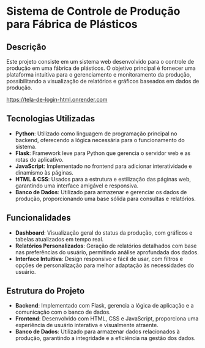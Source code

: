 # Sistema de Controle de Produção para Fábrica de Plásticos

## Descrição

Este projeto consiste em um sistema web desenvolvido para o controle de produção em uma fábrica de plásticos. O objetivo principal é fornecer uma plataforma intuitiva para o gerenciamento e monitoramento da produção, possibilitando a visualização de relatórios e gráficos baseados em dados de produção.

https://tela-de-login-html.onrender.com

## Tecnologias Utilizadas

- **Python**: Utilizado como linguagem de programação principal no backend, oferecendo a lógica necessária para o funcionamento do sistema.
- **Flask**: Framework leve para Python que gerencia o servidor web e as rotas do aplicativo.
- **JavaScript**: Implementado no frontend para adicionar interatividade e dinamismo às páginas.
- **HTML & CSS**: Usados para a estrutura e estilização das páginas web, garantindo uma interface amigável e responsiva.
- **Banco de Dados**: Utilizado para armazenar e gerenciar os dados de produção, proporcionando uma base sólida para consultas e relatórios.

## Funcionalidades

- **Dashboard**: Visualização geral do status da produção, com gráficos e tabelas atualizados em tempo real.
- **Relatórios Personalizados**: Geração de relatórios detalhados com base nas preferências do usuário, permitindo análise aprofundada dos dados.
- **Interface Intuitiva**: Design responsivo e fácil de usar, com filtros e opções de personalização para melhor adaptação às necessidades do usuário.

## Estrutura do Projeto

- **Backend**: Implementado com Flask, gerencia a lógica de aplicação e a comunicação com o banco de dados.
- **Frontend**: Desenvolvido com HTML, CSS e JavaScript, proporciona uma experiência de usuário interativa e visualmente atraente.
- **Banco de Dados**: Utilizado para armazenar dados relacionados à produção, garantindo a integridade e a eficiência na gestão dos dados.
